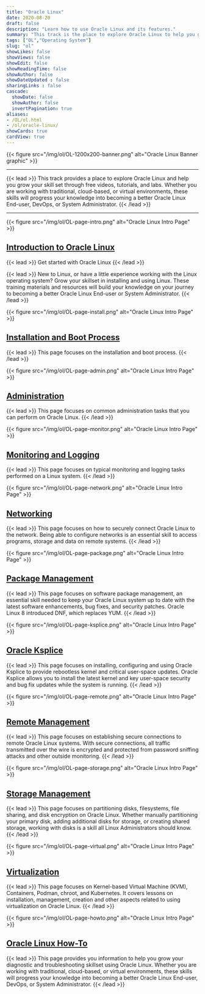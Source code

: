 ```yaml
---
title: "Oracle Linux"
date: 2020-08-20
draft: false
description: "Learn how to use Oracle Linux and its features."
summary: "This track is the place to explore Oracle Linux to help you grow your skillset using free videos and hands-on tutorials and labs. Whether you are working with traditional, cloud-based, or virtual environments, these skills will progress your knowledge into becoming a better Oracle Linux End-user, DevOps, or System Administrator."
tags: ["OL","Operating System"]
slug: "ol"
showLikes: false
showViews: false
showEdit: false
showReadingTime: false
showAuthor: false
showDateUpdated : false
sharingLinks : false
cascade:
  showDate: false
  showAuthor: false
  invertPagination: true
aliases:
- /OL/ol.html
- /ol/oracle-linux/
showCards: true
cardView: true
---
```


{{< figure src="/img/ol/OL-1200x200-banner.png" alt="Oracle Linux Banner graphic" >}}

---

{{< lead >}} 
This track provides a place to explore Oracle Linux and help you grow your skill set through free videos, tutorials, and labs. Whether you are working with traditional, cloud-based, or virtual environments, these skills will progress your knowledge into becoming a better Oracle Linux End-user, DevOps, or System Administrator.
{{< /lead >}}

---

{{< figure src="/img/ol/OL-page-intro.png" alt="Oracle Linux Intro Page" >}}

## [Introduction to Oracle Linux](/oltrain/ol/intro/intro-ol)  

{{< lead >}} Get started with Oracle Linux {{< /lead >}}

{{< lead >}} New to Linux, or have a little experience working with the Linux operating system? Grow your skillset in installing and using Linux. These training materials and resources will build your knowledge on your journey to becoming a better Oracle Linux End-user or System Administrator. {{< /lead >}} 

{{< figure src="/img/ol/OL-page-install.png" alt="Oracle Linux Intro Page" >}}

## [Installation and Boot Process](/oltrain/ol/inst_boot/inst_boot)

{{< lead >}} This page focuses on the installation and boot process. {{< /lead >}} 

{{< figure src="/img/ol/OL-page-admin.png" alt="Oracle Linux Intro Page" >}}

## [Administration](/oltrain/ol/admin/admin)

{{< lead >}} This page focuses on common administration tasks that you can perform on Oracle Linux. {{< /lead >}}

{{< figure src="/img/ol/OL-page-monitor.png" alt="Oracle Linux Intro Page" >}}

## [Monitoring and Logging](/oltrain/ol/mon-log/mon-log)

{{< lead >}} This page focuses on typical monitoring and logging tasks performed on a Linux system. {{< /lead >}}

{{< figure src="/img/ol/OL-page-network.png" alt="Oracle Linux Intro Page" >}}

## [Networking](/oltrain/ol/network/network)

{{< lead >}} This page focuses on how to securely connect Oracle Linux to the network. Being able to configure networks is an essential skill to access programs, storage and data on remote systems. {{< /lead >}}

{{< figure src="/img/ol/OL-page-package.png" alt="Oracle Linux Intro Page" >}}

## [Package Management](/oltrain/ol/pkg-mgmt/pkg-mgmt)

{{< lead >}} This page focuses on software package management, an essential skill needed to keep your Oracle Linux system up to date with the latest software enhancements, bug fixes, and security patches. Oracle Linux 8 introduced DNF, which replaces YUM. {{< /lead >}} 

{{< figure src="/img/ol/OL-page-ksplice.png" alt="Oracle Linux Intro Page" >}}

## [Oracle Ksplice](/oltrain/ol/ksplice/ksplice)

{{< lead >}} This page focuses on installing, configuring and using Oracle Ksplice to provide rebootless kernel and critical user-space updates. Oracle Ksplice allows you to install the latest kernel and key user-space security and bug fix updates while the system is running. {{< /lead >}}

{{< figure src="/img/ol/OL-page-remote.png" alt="Oracle Linux Intro Page" >}}

## [Remote Management](/oltrain/ol/rem-mgmt/rem-mgmt)

{{< lead >}} This page focuses on establishing secure connections to remote Oracle Linux systems. With secure connections, all  traffic transmitted over the wire is encrypted and protected from password sniffing attacks and other outside monitoring. {{< /lead >}}

{{< figure src="/img/ol/OL-page-storage.png" alt="Oracle Linux Intro Page" >}}

## [Storage Management](/oltrain/ol/stor-mgmt/stor-mgmt)

{{< lead >}} This page focuses on partitioning disks, filesystems, file sharing, and disk encryption on Oracle Linux. Whether manually partitioning your primary disk, adding additional disks for storage, or creating shared storage, working with disks is a skill all Linux Administrators should know. {{< /lead >}}

{{< figure src="/img/ol/OL-page-virtual.png" alt="Oracle Linux Intro Page" >}}

## [Virtualization](/oltrain/ol/virt/virt)

{{< lead >}} This page focuses on Kernel-based Virtual Machine (KVM), Containers, Podman, chroot, and Kubernetes. It covers lessons on installation, management, creation and other aspects related to using virtualization on Oracle Linux. {{< /lead >}}

{{< figure src="/img/ol/OL-page-howto.png" alt="Oracle Linux Intro Page" >}}

## [Oracle Linux How-To](/oltrain/ol/howto/howto)

{{< lead >}} This page provides you information to help you grow your diagnostic and troubleshooting skillset using Oracle Linux. Whether you are working with traditional, cloud-based, or virtual environments, these skills will progress your knowledge into becoming a better Oracle Linux End-user, DevOps, or System Administrator. {{< /lead >}}
